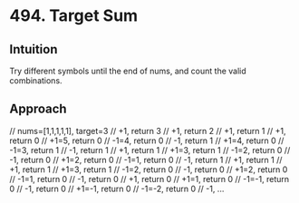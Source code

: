 # 494. Target Sum

## Intuition
Try different symbols until the end of nums, and count the valid combinations.

## Approach
// nums=[1,1,1,1,1], target=3
// +1, return 3
//      +1, return 2
//          +1, return 1
//              +1, return 0
//                  +1=5, return 0
//                  -1=4, return 0
//              -1, return 1
//                  +1=4, return 0
//                  -1=3, return 1
//          -1, return 1
//              +1, return 1
//                  +1=3, return 1
//                  -1=2, return 0
//              -1, return 0
//                  +1=2, return 0
//                  -1=1, return 0
//      -1, return 1
//          +1, return 1
//              +1, return 1
//                  +1=3, return 1
//                  -1=2, return 0
//              -1, return 0
//                  +1=2, return 0
//                  -1=1, return 0
//          -1, return 0
//              +1, return 0
//                  +1=1, return 0
//                  -1=-1, return 0
//              -1, return 0
//                  +1=-1, return 0
//                  -1=-2, return 0
// -1, ...